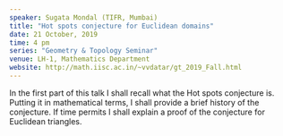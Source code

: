 ```yaml
---
speaker: Sugata Mondal (TIFR, Mumbai)
title: "Hot spots conjecture for Euclidean domains"
date: 21 October, 2019
time: 4 pm
series: "Geometry & Topology Seminar"
venue: LH-1, Mathematics Department
website: http://math.iisc.ac.in/~vvdatar/gt_2019_Fall.html
---
```


In the first part of this talk I shall recall what the Hot spots
conjecture is. Putting it in mathematical terms, I shall provide a brief
history of the conjecture. If time permits I shall explain a proof of the
conjecture for Euclidean triangles.
